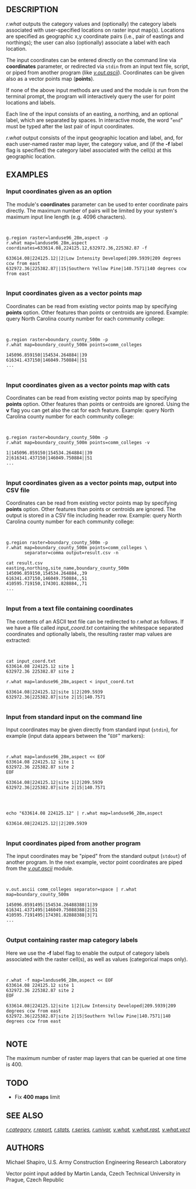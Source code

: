 
## DESCRIPTION

*r.what* outputs the category values and (optionally) the category
labels associated with user-specified locations on raster input map(s).
Locations are specified as geographic x,y coordinate pairs (i.e., pair of
eastings and northings); the user can also (optionally) associate a label
with each location.

The input coordinates can be entered directly on the command line
via **coordinates** parameter, or redirected via `stdin`
from an input text file, script, or piped from another program
(like *[v.out.ascii](v.out.ascii.html)*). Coordinates
can be given also as a vector points map (**points**).

If none of the above input methods are used and the module is run from the
terminal prompt, the program will interactively query the user for point
locations and labels.

Each line of the input consists of an easting, a northing, and an optional
label, which are separated by spaces. In interactive mode, the word
"`end`" must be typed after the last pair of input coordinates.

*r.what* output consists of the input geographic location and label,
and, for each user-named raster map layer, the category value, and (if
the **-f** label flag is specified) the category label associated with
the cell(s) at this geographic location.

## EXAMPLES

### Input coordinates given as an option

The module's **coordinates** parameter can be used to enter coordinate
pairs directly. The maximum number of pairs will be limited by your system's
maximum input line length (e.g. 4096 characters).

```


g.region raster=landuse96_28m,aspect -p
r.what map=landuse96_28m,aspect coordinates=633614.08,224125.12,632972.36,225382.87 -f

633614.08|224125.12||2|Low Intensity Developed|209.5939|209 degrees ccw from east
632972.36|225382.87||15|Southern Yellow Pine|140.7571|140 degrees ccw from east


```

### Input coordinates given as a vector points map

Coordinates can be read from existing vector points map by
specifying **points** option. Other features than points or
centroids are ignored. Example: query North Carolina county number for
each community college:

```


g.region raster=boundary_county_500m -p
r.what map=boundary_county_500m points=comm_colleges

145096.859150|154534.264884||39
616341.437150|146049.750884||51
...


```

### Input coordinates given as a vector points map with cats

Coordinates can be read from existing vector points map by
specifying **points** option. Other features than points or
centroids are ignored. Using the **v** flag you can get also
the cat for each feature. Example: query North Carolina county
number for each community college:

```


g.region raster=boundary_county_500m -p
r.what map=boundary_county_500m points=comm_colleges -v

1|145096.859150|154534.264884||39
2|616341.437150|146049.750884||51
...


```

### Input coordinates given as a vector points map, output into CSV file

Coordinates can be read from existing vector points map by
specifying **points** option. Other features than points or
centroids are ignored. The output is stored in a CSV file including header
row. Example: query North Carolina county number for each community college:

```


g.region raster=boundary_county_500m -p
r.what map=boundary_county_500m points=comm_colleges \
       separator=comma output=result.csv -n

cat result.csv
easting,northing,site_name,boundary_county_500m
145096.859150,154534.264884,,39
616341.437150,146049.750884,,51
410595.719150,174301.828884,,71
...


```

### Input from a text file containing coordinates

The contents of an ASCII text file can be redirected to *r.what*
as follows. If we have a file called *input\_coord.txt* containing the
whitespace separated coordinates and optionally labels, the resulting
raster map values are extracted:

```


cat input_coord.txt
633614.08 224125.12 site 1
632972.36 225382.87 site 2

r.what map=landuse96_28m,aspect < input_coord.txt

633614.08|224125.12|site 1|2|209.5939
632972.36|225382.87|site 2|15|140.7571


```

### Input from standard input on the command line

Input coordinates may be given directly from standard input (`stdin`),
for example (input data appears between the "`EOF`" markers):

```


r.what map=landuse96_28m,aspect << EOF
633614.08 224125.12 site 1
632972.36 225382.87 site 2
EOF

633614.08|224125.12|site 1|2|209.5939
632972.36|225382.87|site 2|15|140.7571


```

```


echo "633614.08 224125.12" | r.what map=landuse96_28m,aspect

633614.08|224125.12||2|209.5939


```

### Input coordinates piped from another program

The input coordinates may be "piped" from the standard output
(`stdout`) of another program. In the next example, vector
point coordinates are piped from the
*[v.out.ascii](v.out.ascii.html)* module.

```


v.out.ascii comm_colleges separator=space | r.what map=boundary_county_500m

145096.8591495|154534.26488388|1|39
616341.4371495|146049.75088388|2|51
410595.7191495|174301.82888388|3|71
...


```

### Output containing raster map category labels

Here we use the **-f** label flag to enable the output of category labels
associated with the raster cell(s), as well as values (categorical maps only).

```


r.what -f map=landuse96_28m,aspect << EOF
633614.08 224125.12 site 1
632972.36 225382.87 site 2
EOF

633614.08|224125.12|site 1|2|Low Intensity Developed|209.5939|209 degrees ccw from east
632972.36|225382.87|site 2|15|Southern Yellow Pine|140.7571|140 degrees ccw from east


```

## NOTE

The maximum number of raster map layers that can be queried at one time is 400.

## TODO

* Fix **400 maps** limit

## SEE ALSO

*[r.category](r.category.html),
[r.report](r.report.html),
[r.stats](r.stats.html),
[r.series](r.series.html),
[r.univar](r.univar.html),
[v.what](v.what.html),
[v.what.rast](v.what.rast.html),
[v.what.vect](v.what.vect.html)*

## AUTHORS

Michael Shapiro, U.S. Army Construction Engineering Research Laboratory

Vector point input added by Martin Landa, Czech Technical University in Prague, Czech Republic
